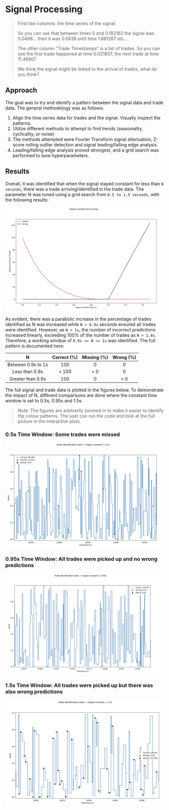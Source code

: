 # Signal Processing

>First two columns: the time series of the signal.
>
> So you can see that between times 0 and 0.182162 the signal was 0.0498… then it was 0.0638 until time 1.881267 etc…
> 
> The other column "Trade Timestamps" is a list of trades. So you can see the first trade happened at time 0.021807, the next trade at time 11.46907
> 
> We think the signal might be linked to the arrival of trades, what do you think?

## Approach

The goal was to try and identify a pattern between the signal data and trade data. The general methodology was as follows:

1. Align the time series data for trades and the signal. Visually inspect the patterns.
2. Utilize different methods to attempt to find trends (seasonality, cyclicality, or noise)
3. The methods attempted were Fourier Transform signal attenuation, Z-score rolling outlier detection and signal leading/falling edge analysis.
4. Leading/falling edge analysis proved strongest, and a grid search was performed to tune hyperparameters.

## Results

Overall, it was identified that when the signal stayed constant for less than `N seconds`, there was a trade arriving/identified in the trade data. The parameter N was tuned using a grid search from `0.5 to 1.5 seconds`, with the following results:

![image info](./imgs/parameter_tuning.png)

As evident, there was a parabolic increase in the percentage of trades identified as N was increased while `N > 0.9s` seconds ensured all trades were identified. However, as `N > 1s`, the number of incorrect predictions increased linearly, exceeding 100% of the number of trades as `N > 1.4s`. Therefore, a working window of `0.9s <= N <= 1s` was identified. The full pattern is documented here:

| N | Correct (%) | Missing (%) | Wrong (%) |
|:---:|:---:|:---:|:---:|
| Between 0.9s to 1s | 100 | 0 | 0 |
| Less than 0.9s | < 100 | > 0 | 0 |
| Greater than 0.9s | 100 | 0 | > 0 |



The full signal and trade data is plotted in the figures below. To demonstrate the impact of N, different comparisons are done where the constant time window is set to 0.5s, 0.95s and 1.5s.
> Note: The figures are arbitrarily zoomed in to make it easier to identify the colour patterns. The user can run the code and look at the full picture in the interactive plots.

### 0.5s Time Window: Some trades were missed
![image info](./imgs/0_5s.png)

### 0.95s Time Window: All trades were picked up and no wrong predictions
![image info](./imgs/0_95s.png)

### 1.5s Time Window: All trades were picked up but there was also wrong predictions
![image info](./imgs/1_5s.png)
